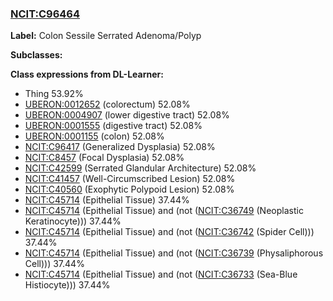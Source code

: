 
### [NCIT:C96464](http://purl.obolibrary.org/obo/NCIT_C96464)
**Label:** Colon Sessile Serrated Adenoma/Polyp

**Subclasses:** 

**Class expressions from DL-Learner:**

- Thing 53.92%
- [UBERON:0012652](http://purl.obolibrary.org/obo/UBERON_0012652) (colorectum) 52.08%
- [UBERON:0004907](http://purl.obolibrary.org/obo/UBERON_0004907) (lower digestive tract) 52.08%
- [UBERON:0001555](http://purl.obolibrary.org/obo/UBERON_0001555) (digestive tract) 52.08%
- [UBERON:0001155](http://purl.obolibrary.org/obo/UBERON_0001155) (colon) 52.08%
- [NCIT:C96417](http://purl.obolibrary.org/obo/NCIT_C96417) (Generalized Dysplasia) 52.08%
- [NCIT:C8457](http://purl.obolibrary.org/obo/NCIT_C8457) (Focal Dysplasia) 52.08%
- [NCIT:C42599](http://purl.obolibrary.org/obo/NCIT_C42599) (Serrated Glandular Architecture) 52.08%
- [NCIT:C41457](http://purl.obolibrary.org/obo/NCIT_C41457) (Well-Circumscribed Lesion) 52.08%
- [NCIT:C40560](http://purl.obolibrary.org/obo/NCIT_C40560) (Exophytic Polypoid Lesion) 52.08%
- [NCIT:C45714](http://purl.obolibrary.org/obo/NCIT_C45714) (Epithelial Tissue) 37.44%
- [NCIT:C45714](http://purl.obolibrary.org/obo/NCIT_C45714) (Epithelial Tissue) and (not ([NCIT:C36749](http://purl.obolibrary.org/obo/NCIT_C36749) (Neoplastic Keratinocyte))) 37.44%
- [NCIT:C45714](http://purl.obolibrary.org/obo/NCIT_C45714) (Epithelial Tissue) and (not ([NCIT:C36742](http://purl.obolibrary.org/obo/NCIT_C36742) (Spider Cell))) 37.44%
- [NCIT:C45714](http://purl.obolibrary.org/obo/NCIT_C45714) (Epithelial Tissue) and (not ([NCIT:C36739](http://purl.obolibrary.org/obo/NCIT_C36739) (Physaliphorous Cell))) 37.44%
- [NCIT:C45714](http://purl.obolibrary.org/obo/NCIT_C45714) (Epithelial Tissue) and (not ([NCIT:C36733](http://purl.obolibrary.org/obo/NCIT_C36733) (Sea-Blue Histiocyte))) 37.44%


